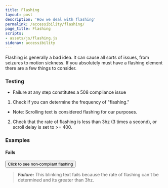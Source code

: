 ```yaml
---
title: Flashing
layout: post
description: 'How we deal with flashing'
permalink: /accessibility/flashing/
page_title: Flashing
scripts:
- assets/js/flashing.js
sidenav: accessibility
---
```

Flashing is generally a bad idea. It can cause all sorts of issues, from seizures to motion sickness. If you absolutely must have a flashing element there are a few things to consider.

### Testing

* Failure at any step constitutes a 508 compliance issue

1. Check if you can determine the frequency of "flashing."
  * Note: Scrolling text is considered flashing for our purposes.
2. Check that the rate of flashing is less than 3hz (3 times a second), or scroll delay is set to >= 400.

### Examples

#### Fails
<button type='button' id='blinkbutton'>Click to see non-compliant flashing</button>
<span class='blink' style='display:none;'>This text is blinking</span>

> ___Failure:___ This blinking text fails because the rate of flashing can't be determined and its greater than 3hz.
